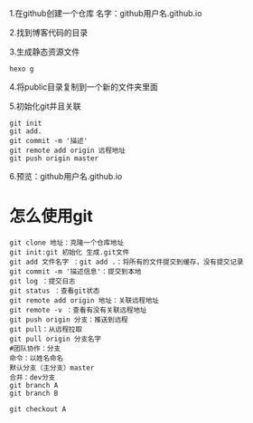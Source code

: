 1.在github创建一个仓库 名字：github用户名.github.io

2.找到博客代码的目录

3.生成静态资源文件

```
hexo g
```

4.将public目录复制到一个新的文件夹里面



5.初始化git并且关联

```
git init
git add.
git commit -m '描述'
git remote add origin 远程地址
git push origin master
```

6.预览：github用户名.github.io

# 怎么使用git

```node
git clone 地址：克隆一个仓库地址
git init:git 初始化 生成.git文件
git add 文件名字 ：git add .：将所有的文件提交到缓存，没有提交记录
git commit -m '描述信息'：提交到本地
git log ：提交日志
git status ：查看git状态
git remote add origin 地址：关联远程地址
git remote -v ：查看有没有关联远程地址
git push origin 分支：推送到远程
git pull：从远程拉取
git pull origin 分支名字
#团队协作：分支
命令：以姓名命名
默认分支（主分支）master
合并：dev分支
git branch A
git branch B

git checkout A
```

